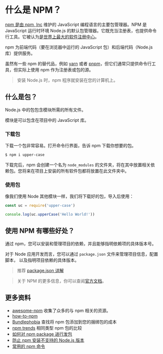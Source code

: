 # 什么是 NPM？

[npm 是由 npm, Inc](https://www.npmjs.com/) 维护的 JavaScript 编程语言的主要包管理器。NPM 是 JavaScript 运行时环境 Node.js 的默认包管理器。它既充当注册表，也提供命令行工具。它被认为[是世界上最大的软件注册中心](https://docs.npmjs.com/about-npm/)。

npm 为前端代码（要在浏览器中运行的 JavaScript 包）和后端代码（Node.js 库）提供服务。

虽然有一些 npm 的替代品，例如 [yarn](https://yarnpkg.com/) 或者 [pnpm](https://pnpm.io/)，但它们通常只提供命令行工具，但实际上使用 npm 作为注册表或包的源。

> 安装 Node.js 时，npm 程序就安装在您的计算机上。

## 什么是包？

Node.js 中的包包含模块所需的所有文件。

模块是可以包含在项目中的 JavaScript 库。

### 下载包

下载一个包非常容易。打开命令行界面，告诉 npm 下载你想要的包。

```bash
$ npm i upper-case
```

下载完后，npm 会创建一个名为 `node_modules` 的文件夹，将在其中放置相关依赖包。您将来在项目上安装的所有软件包都将放置在此文件夹中。

### 使用包

像我们使用 Node 其他模块一样，我们将下载好的包，导入后使用：

```js
const uc = require('upper-case')

console.log(uc.upperCase('Hello World!'))
```

## 使用 NPM 有哪些好处？

通过 npm，您可以安装和管理项目的依赖，并且能够指明依赖项的具体版本号。

对于 Node 应用开发而言，您可以通过 `package.json` 文件来管理项目信息，配置脚本， 以及指明项目依赖的具体版本。

> 推荐 [package.json 详解](https://github.com/lio-zero/blog/blob/master/Node/package.json%20%E8%AF%A6%E8%A7%A3.md)

> 关于 NPM 的更多信息，你可以查阅[官方文档](https://docs.npmjs.com/cli/v6/configuring-npm/package-json)。

## 更多资料

- [awesome-npm](https://github.com/sindresorhus/awesome-npm) 收集了众多的与 npm 相关的资源。
- [how-to-npm](https://github.com/workshopper/how-to-npm)
- [Bundlephobia](https://bundlephobia.com/) 查找将 npm 包添加到您的捆绑包的成本
- [npm trends](https://www.npmtrends.com/) 相同类型 npm 包的比较
- [如何对 npm package 进行发包](https://github.com/lio-zero/blog/blob/master/Node/%E5%A6%82%E4%BD%95%E5%AF%B9%20npm%20package%20%E8%BF%9B%E8%A1%8C%E5%8F%91%E5%8C%85.md)
- [防止 npm 安装不支持的 Node.js 版本](https://github.com/lio-zero/blog/blob/master/Node/%E9%98%B2%E6%AD%A2%20npm%20%E5%AE%89%E8%A3%85%E4%B8%8D%E6%94%AF%E6%8C%81%E7%9A%84%20Node.js%20%E7%89%88%E6%9C%AC.md)
- [常用的 npm 命令](https://github.com/lio-zero/blog/blob/master/Node/%E5%B8%B8%E7%94%A8%E7%9A%84%20npm%20%E5%91%BD%E4%BB%A4.md)
